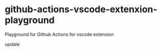 # github-actions-vscode-extenxion-playground

Playground for Github Actions for vscode extension

update
